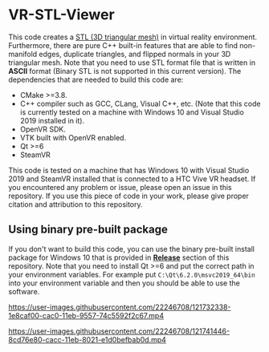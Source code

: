 # VR-STL-Viewer

This code creates a [STL (3D triangular mesh)](https://en.wikipedia.org/wiki/STL_(file_format)) in virtual reality environment. Furthermore, there are pure C++ built-in features that are able to find non-manifold edges, duplicate triangles, and flipped normals in your 3D triangular mesh. Note that you need to use STL format file that is written in **ASCII** format (Binary STL is not supported in this current version). The dependencies that are needed to build this code are:
* CMake >=3.8.
* C++ compiler such as GCC, CLang, Visual C++, etc. (Note that this code is currently tested on a machine with Windows 10 and Visual Studio 2019 installed in it).
* OpenVR SDK.
* VTK built with OpenVR enabled.
* Qt >=6
* SteamVR

This code is tested on a machine that has Windows 10 with Visual Studio 2019 and SteamVR installed that is connected to a HTC Vive VR headset. If you encountered any problem or issue, please open an issue in this repository. If you use this piece of code in your work, please give proper citation and attribution to this repository.

## Using binary pre-built package

If you don't want to build this code, you can use the binary pre-built install package for Windows 10 that is provided in [**Release**](https://github.com/myousefi2016/VR-STL-Viewer/releases/download/1.0/VR.STL.Viewer.msi) section of this repository. Note that you need to install Qt >=6 and put the correct path in your environment variables. For example put `C:\Qt\6.2.0\msvc2019_64\bin` into your environment variable and then you should be able to use the software.

https://user-images.githubusercontent.com/22246708/121732338-1e8caf00-cac0-11eb-9557-74c5592f2c67.mp4


https://user-images.githubusercontent.com/22246708/121741446-8cd76e80-cacc-11eb-8021-e1d0befbab0d.mp4

